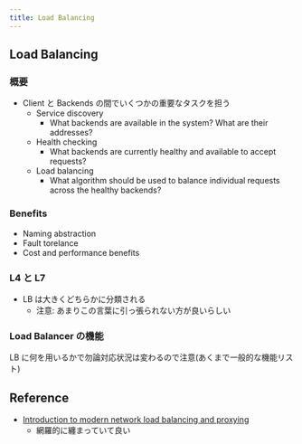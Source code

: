 ```yaml
---
title: Load Balancing
---
```


## Load Balancing
### 概要
* Client と Backends の間でいくつかの重要なタスクを担う
    * Service discovery
        * What backends are available in the system? What are their addresses?
    * Health checking
        * What backends are currently healthy and available to accept requests?
    * Load balancing
        * What algorithm should be used to balance individual requests across the healthy backends?

### Benefits
* Naming abstraction
* Fault torelance
* Cost and performance benefits

### L4 と L7
* LB は大きくどちらかに分類される
    * 注意: あまりこの言葉に引っ張られない方が良いらしい

### Load Balancer の機能
LB に何を用いるかで勿論対応状況は変わるので注意(あくまで一般的な機能リスト)


## Reference
* [Introduction to modern network load balancing and proxying](https://blog.envoyproxy.io/introduction-to-modern-network-load-balancing-and-proxying-a57f6ff80236)
    * 網羅的に纏まっていて良い
